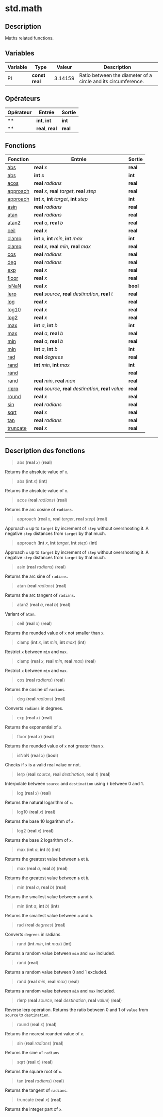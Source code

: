 # std.math

## Description
Maths related functions.
## Variables
|Variable|Type|Valeur|Description|
|-|-|-|-|
|PI|**const real**|3.14159|Ratio between the diameter of a circle and its circumference.|
## Opérateurs
|Opérateur|Entrée|Sortie|
|-|-|-|
|**|**int**, **int**|**int**|
|**|**real**, **real**|**real**|
## Fonctions
|Fonction|Entrée|Sortie|
|-|-|-|
|[abs](#func_0)|**real** *x*|**real**|
|[abs](#func_1)|**int** *x*|**int**|
|[acos](#func_2)|**real** *radians*|**real**|
|[approach](#func_3)|**real** *x*, **real** *target*, **real** *step*|**real**|
|[approach](#func_4)|**int** *x*, **int** *target*, **int** *step*|**int**|
|[asin](#func_5)|**real** *radians*|**real**|
|[atan](#func_6)|**real** *radians*|**real**|
|[atan2](#func_7)|**real** *a*, **real** *b*|**real**|
|[ceil](#func_8)|**real** *x*|**real**|
|[clamp](#func_9)|**int** *x*, **int** *min*, **int** *max*|**int**|
|[clamp](#func_10)|**real** *x*, **real** *min*, **real** *max*|**real**|
|[cos](#func_11)|**real** *radians*|**real**|
|[deg](#func_12)|**real** *radians*|**real**|
|[exp](#func_13)|**real** *x*|**real**|
|[floor](#func_14)|**real** *x*|**real**|
|[isNaN](#func_15)|**real** *x*|**bool**|
|[lerp](#func_16)|**real** *source*, **real** *destination*, **real** *t*|**real**|
|[log](#func_17)|**real** *x*|**real**|
|[log10](#func_18)|**real** *x*|**real**|
|[log2](#func_19)|**real** *x*|**real**|
|[max](#func_20)|**int** *a*, **int** *b*|**int**|
|[max](#func_21)|**real** *a*, **real** *b*|**real**|
|[min](#func_22)|**real** *a*, **real** *b*|**real**|
|[min](#func_23)|**int** *a*, **int** *b*|**int**|
|[rad](#func_24)|**real** *degrees*|**real**|
|[rand](#func_25)|**int** *min*, **int** *max*|**int**|
|[rand](#func_26)||**real**|
|[rand](#func_27)|**real** *min*, **real** *max*|**real**|
|[rlerp](#func_28)|**real** *source*, **real** *destination*, **real** *value*|**real**|
|[round](#func_29)|**real** *x*|**real**|
|[sin](#func_30)|**real** *radians*|**real**|
|[sqrt](#func_31)|**real** *x*|**real**|
|[tan](#func_32)|**real** *radians*|**real**|
|[truncate](#func_33)|**real** *x*|**real**|


***
## Description des fonctions

<a id="func_0"></a>
> abs (**real** *x*) (**real**)

Returns the absolute value of `x`.

<a id="func_1"></a>
> abs (**int** *x*) (**int**)

Returns the absolute value of `x`.

<a id="func_2"></a>
> acos (**real** *radians*) (**real**)

Returns the arc cosine of `radians`.

<a id="func_3"></a>
> approach (**real** *x*, **real** *target*, **real** *step*) (**real**)

Approach `x` up to `target` by increment of `step` without overshooting it.
A negative `step` distances from `target` by that much.

<a id="func_4"></a>
> approach (**int** *x*, **int** *target*, **int** *step*) (**int**)

Approach `x` up to `target` by increment of `step` without overshooting it.
A negative `step` distances from `target` by that much.

<a id="func_5"></a>
> asin (**real** *radians*) (**real**)

Returns the arc sine of `radians`.

<a id="func_6"></a>
> atan (**real** *radians*) (**real**)

Returns the arc tangent of `radians`.

<a id="func_7"></a>
> atan2 (**real** *a*, **real** *b*) (**real**)

Variant of `atan`.

<a id="func_8"></a>
> ceil (**real** *x*) (**real**)

Returns the rounded value of `x` not smaller than `x`.

<a id="func_9"></a>
> clamp (**int** *x*, **int** *min*, **int** *max*) (**int**)

Restrict `x` between `min` and `max`.

<a id="func_10"></a>
> clamp (**real** *x*, **real** *min*, **real** *max*) (**real**)

Restrict `x` between `min` and `max`.

<a id="func_11"></a>
> cos (**real** *radians*) (**real**)

Returns the cosine of `radians`.

<a id="func_12"></a>
> deg (**real** *radians*) (**real**)

Converts `radians` in degrees.

<a id="func_13"></a>
> exp (**real** *x*) (**real**)

Returns the exponential of `x`.

<a id="func_14"></a>
> floor (**real** *x*) (**real**)

Returns the rounded value of `x` not greater than `x`.

<a id="func_15"></a>
> isNaN (**real** *x*) (**bool**)

Checks if `x` is a valid real value or not.

<a id="func_16"></a>
> lerp (**real** *source*, **real** *destination*, **real** *t*) (**real**)

Interpolate between `source` and `destination` using `t` between 0 and 1.

<a id="func_17"></a>
> log (**real** *x*) (**real**)

Returns the natural logarithm of `x`.

<a id="func_18"></a>
> log10 (**real** *x*) (**real**)

Returns the base 10 logarithm of `x`.

<a id="func_19"></a>
> log2 (**real** *x*) (**real**)

Returns the base 2 logarithm of `x`.

<a id="func_20"></a>
> max (**int** *a*, **int** *b*) (**int**)

Returns the greatest value between `a` et `b`.

<a id="func_21"></a>
> max (**real** *a*, **real** *b*) (**real**)

Returns the greatest value between `a` et `b`.

<a id="func_22"></a>
> min (**real** *a*, **real** *b*) (**real**)

Returns the smallest value between `a` and `b`.

<a id="func_23"></a>
> min (**int** *a*, **int** *b*) (**int**)

Returns the smallest value between `a` and `b`.

<a id="func_24"></a>
> rad (**real** *degrees*) (**real**)

Converts `degrees` in radians.

<a id="func_25"></a>
> rand (**int** *min*, **int** *max*) (**int**)

Returns a random value between `min` and `max` included.

<a id="func_26"></a>
> rand (**real**)

Returns a random value between 0 and 1 excluded.

<a id="func_27"></a>
> rand (**real** *min*, **real** *max*) (**real**)

Returns a random value between `min` and `max` included.

<a id="func_28"></a>
> rlerp (**real** *source*, **real** *destination*, **real** *value*) (**real**)

Reverse lerp operation.
Returns the ratio between 0 and 1 of `value` from `source` to `destination`.

<a id="func_29"></a>
> round (**real** *x*) (**real**)

Returns the nearest rounded value of `x`.

<a id="func_30"></a>
> sin (**real** *radians*) (**real**)

Returns the sine of `radians`.

<a id="func_31"></a>
> sqrt (**real** *x*) (**real**)

Returns the square root of `x`.

<a id="func_32"></a>
> tan (**real** *radians*) (**real**)

Returns the tangent of `radians`.

<a id="func_33"></a>
> truncate (**real** *x*) (**real**)

Returns the integer part of `x`.

